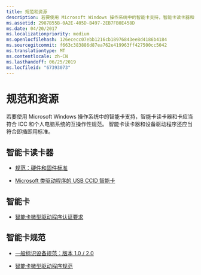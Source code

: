```yaml
---
title: 规范和资源
description: 若要使用 Microsoft Windows 操作系统中的智能卡支持，智能卡读卡器和卡应当符合 ICC 和个人电脑系统的互操作性规范。
ms.assetid: 2987B55B-0A2E-405D-B497-2EB7FB0E458D
ms.date: 04/20/2017
ms.localizationpriority: medium
ms.openlocfilehash: 126ececc07ebb1216cb18976843ee8d4186b4184
ms.sourcegitcommit: f663c383886d87ea762e419963ff427500cc5042
ms.translationtype: MT
ms.contentlocale: zh-CN
ms.lasthandoff: 06/25/2019
ms.locfileid: "67393073"
---
```

# <a name="specifications-and-resources"></a>规范和资源


若要使用 Microsoft Windows 操作系统中的智能卡支持，智能卡读卡器和卡应当符合 ICC 和个人电脑系统的互操作性规范。 智能卡读卡器和设备驱动程序还应当符合即插即用标准。

## <a name="span-idsmartcardreaderspanspan-idsmartcardreaderspanspan-idsmartcardreaderspansmart-card-reader"></a><span id="Smart_Card_Reader"></span><span id="smart_card_reader"></span><span id="SMART_CARD_READER"></span>智能卡读卡器


-   [规范：硬件和固件标准](https://docs.microsoft.com/previous-versions/windows/hardware/download/dn550976(v=vs.85))

-   [Microsoft 类驱动程序的 USB CCID 智能卡](https://docs.microsoft.com/previous-versions/windows/hardware/design/dn653571(v=vs.85))

## <a name="span-idsmartcardspanspan-idsmartcardspanspan-idsmartcardspansmart-card"></a><span id="Smart_Card"></span><span id="smart_card"></span><span id="SMART_CARD"></span>智能卡


-   [智能卡微型驱动程序认证要求](https://docs.microsoft.com/previous-versions/windows/hardware/design/dn653312(v=vs.85))

## <a name="span-idsmartcardspecificationsspanspan-idsmartcardspecificationsspanspan-idsmartcardspecificationsspansmart-card-specifications"></a><span id="Smart_Card_Specifications"></span><span id="smart_card_specifications"></span><span id="SMART_CARD_SPECIFICATIONS"></span>智能卡规范


-   [一般标识设备规范：版本 1.0 / 2.0](https://docs.microsoft.com/previous-versions/windows/hardware/design/dn642100(v=vs.85))

-   [智能卡微型驱动程序规范](https://docs.microsoft.com/previous-versions/windows/hardware/design/dn631754(v=vs.85))

 

 





